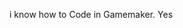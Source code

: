 i know how to   Code       in Gamemaker. Yes

<!---
doeimospng/doeimospng is a ✨ special ✨ repository because its `README.md` (this file) appears on your GitHub profile.
You can click the Preview link to take a look at your changes.
--->

